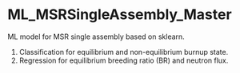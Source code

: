 # ML_MSRSingleAssembly_Master
ML model for MSR single assembly based on sklearn. 
1. Classification for equilibrium and non-equilibrium burnup state. 
2. Regression for equilibrium breeding ratio (BR) and neutron flux.
